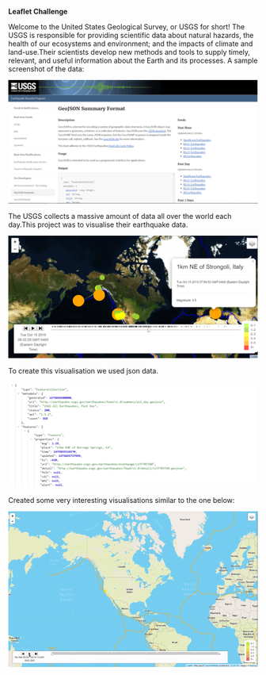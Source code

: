 **Leaflet Challenge**

Welcome to the United States Geological Survey, or USGS for short! 
The USGS is responsible for providing scientific data about natural hazards, the health of our ecosystems and environment;
and the impacts of climate and land-use.Their scientists develop new methods and tools to supply timely, relevant,
and useful information about the Earth and its processes. A sample screenshot of the data:

![image data](https://github.com/Sbagni/leaflet-challenge/blob/master/3-Data.png)


The USGS  collects a massive amount of data all over the world each day.This project was to visualise their earthquake data.

![Image earthsat](https://github.com/Sbagni/leaflet-challenge/blob/master/earthquake_satellite.png)

To create this visualisation we used json data.

![image json](https://github.com/Sbagni/leaflet-challenge/blob/master/4-JSON.png)

Created some very interesting visualisations similar to the one below:

![image gif](https://github.com/Sbagni/leaflet-challenge/blob/master/6-Time_Keeps_On_Ticking.gif)

